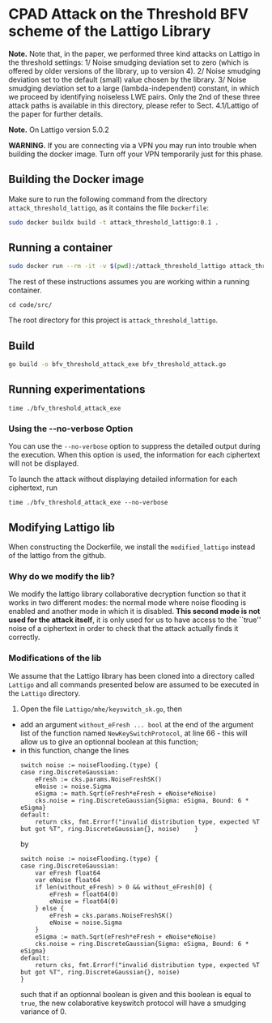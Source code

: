 # CPAD Attack on the Threshold BFV scheme of the Lattigo Library

__Note.__ Note that, in the paper, we performed three kind attacks on Lattigo in the threshold settings:
1/ Noise smudging deviation set to zero (which is offered by older versions of the library, up to version 4).
2/ Noise smudging deviation set to the default (small) value chosen by the library.
3/ Noise smudging deviation set to a large (lambda-independent) constant, in which we proceed by identifying noiseless LWE pairs.
Only the 2nd of these three attack paths is available in this directory, please refer to
 Sect. 4.1/Lattigo of the paper for further details.

__Note.__ On Lattigo version 5.0.2

__WARNING.__  If you are connecting via a VPN you may run into trouble when building the docker image.  Turn off your VPN temporarily just for this phase.  

## Building the Docker image  
Make sure to run the following command from the directory ``attack_threshold_lattigo``, as it contains the file ``Dockerfile``:  
``` bash
sudo docker buildx build -t attack_threshold_lattigo:0.1 .
```

## Running a container  
``` bash
sudo docker run --rm -it -v $(pwd):/attack_threshold_lattigo attack_threshold_lattigo:0.1 /bin/bash
```

The rest of these instructions assumes you are working within a running container.

```
cd code/src/
```

The root directory for this project is ``attack_threshold_lattigo``.

## Build

``` bash
go build -o bfv_threshold_attack_exe bfv_threshold_attack.go
```

## Running experimentations  

```
time ./bfv_threshold_attack_exe
```

### Using the --no-verbose Option

You can use the `--no-verbose` option to suppress the detailed output during the execution. When this option is used, the information for each ciphertext will not be displayed.

To launch the attack without displaying detailed information for each ciphertext, run
```
time ./bfv_threshold_attack_exe --no-verbose
```

## Modifying Lattigo lib

When constructing the Dockerfile, we install the `modified_lattigo` instead of the lattigo from the github.

### Why do we modify the lib?

We modify the lattigo library collaborative decryption function so that it works in two different modes: the normal mode where noise flooding is enabled and another mode in which it is disabled. **This second mode is not used for the attack itself**, it is only used for us to have access to the ``true'' noise of a ciphertext in order to check that the attack actually finds it correctly. 

<!--We modify the lattigo library to be able to disable the minimum noise flooding of the lattigo library.
**This modification is not used for the attack itself!** It allows us here to have access to the ``true'' noise of a ciphertext in order to check that the attack actually finds the noise.-->

### Modifications of the lib

We assume that the Lattigo library has been cloned into a directory called `Lattigo` and all commands presented below are assumed to be executed in the `Lattigo` directory.
1. Open the file `Lattigo/mhe/keyswitch_sk.go`, then
  * add an argument `without_eFresh ... bool` at the end of the argument list of the function named `NewKeySwitchProtocol`, at line 66 - this will allow us to give an optionnal boolean at this function;
  * in this function, change the lines 
    ```
    switch noise := noiseFlooding.(type) {
	case ring.DiscreteGaussian:
		eFresh := cks.params.NoiseFreshSK()
		eNoise := noise.Sigma
		eSigma := math.Sqrt(eFresh*eFresh + eNoise*eNoise)
		cks.noise = ring.DiscreteGaussian{Sigma: eSigma, Bound: 6 * eSigma}
	default:
		return cks, fmt.Errorf("invalid distribution type, expected %T but got %T", ring.DiscreteGaussian{}, noise)    }
    ```
    by
    ```
    switch noise := noiseFlooding.(type) {
	case ring.DiscreteGaussian:
		var eFresh float64
		var eNoise float64
		if len(without_eFresh) > 0 && without_eFresh[0] {
			eFresh = float64(0)
			eNoise = float64(0)
		} else {
			eFresh = cks.params.NoiseFreshSK()
			eNoise = noise.Sigma
		}
		eSigma := math.Sqrt(eFresh*eFresh + eNoise*eNoise)
		cks.noise = ring.DiscreteGaussian{Sigma: eSigma, Bound: 6 * eSigma}
	default:
		return cks, fmt.Errorf("invalid distribution type, expected %T but got %T", ring.DiscreteGaussian{}, noise)
	}
    ```
    such that if an optionnal boolean is given and this boolean is equal to `true`, the new colaborative keyswitch protocol will have a smudging variance of 0.
